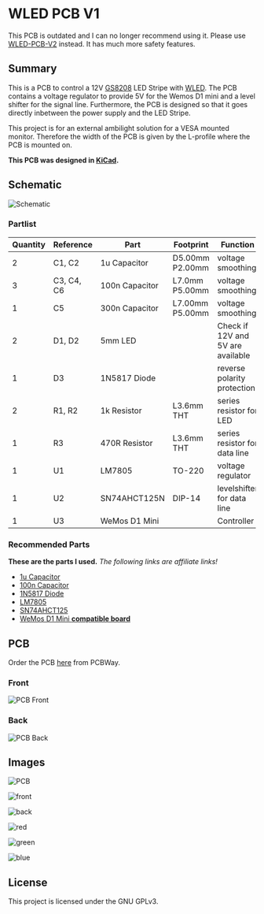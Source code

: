 # WLED PCB V1

This PCB is outdated and I can no longer recommend using it. Please use [WLED-PCB-V2](https://github.com/jhns-de/WLED-PCB-V2) instead. It has much more safety features.

## Summary
This is a PCB to control a 12V [GS8208](http://www.normandled.com/upload/201805/GS8208%20LED%20Datasheet.pdf) LED Stripe with [WLED](https://github.com/Aircoookie/WLED).
The PCB contains a voltage regulator to provide 5V for the Wemos D1 mini and a level shifter for the signal line.
Furthermore, the PCB is designed so that it goes directly inbetween the power supply and the LED Stripe.

This project is for an external ambilight solution for a VESA mounted monitor. Therefore the width of the PCB is given by the L-profile where the PCB is mounted on.

**This PCB was designed in [KiCad](https://www.kicad.org/).**

## Schematic

![Schematic](./Schematic.png)

### Partlist

| Quantity | Reference | Part | Footprint | Function |
|----------|-----------|------|-----------|----------|
| 2  | C1, C2 | 1u Capacitor | D5.00mm P2.00mm | voltage smoothing |
| 3 | C3, C4, C6 | 100n Capacitor | L7.0mm P5.00mm | voltage smoothing |
| 1 | C5 | 300n Capacitor | L7.00mm P5.00mm | voltage smoothing |
| 2 | D1, D2 | 5mm LED |  | Check if 12V and 5V are available |
| 1 | D3 | 1N5817 Diode |  | reverse polarity protection |
| 2 | R1, R2 | 1k Resistor | L3.6mm THT | series resistor for LED |
| 1 | R3 | 470R Resistor | L3.6mm THT | series resistor for data line |
| 1 | U1 | LM7805 | TO-220 | voltage regulator |
| 1 | U2 | SN74AHCT125N | DIP-14 | levelshifter for data line |
| 1 | U3 | WeMos D1 Mini |  | Controller |

### Recommended Parts

**These are the parts I used.**
*The following links are affiliate links!*

- [1u Capacitor](https://amzn.to/3BVUkxN)
- [100n Capacitor](https://amzn.to/3lNCLui)
- [1N5817 Diode](https://amzn.to/3vk3HEU)
- [LM7805](https://amzn.to/3pdkVmA)
- [SN74AHCT125](https://amzn.to/3jerAca)
- [WeMos D1 Mini **compatible board**](https://amzn.to/2Z43ZnQ)

## PCB

Order the PCB [here](https://www.pcbway.com/project/shareproject/WLED_PCB_V1.html) from PCBWay.

### Front

![PCB Front](./PCB_Front.png)

### Back

![PCB Back](./PCB_Back.png)

## Images

![PCB](./images/image1.jpg)

![front](./images/image2.jpg)

![back](./images/image3.jpg)

![red](./images/image4.jpg)

![green](./images/image5.jpg)

![blue](./images/image6.jpg)

## License

This project is licensed under the GNU GPLv3.
